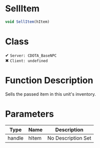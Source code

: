 # SellItem
```js	
void SellItem(hItem)
```
# Class
✔ `Server: CDOTA_BaseNPC`  
✖ `Client: undefined`  

# Function Description
Sells the passed item in this unit's inventory.
# Parameters
Type|Name|Description
--|--|--
handle|hItem|No Description Set
